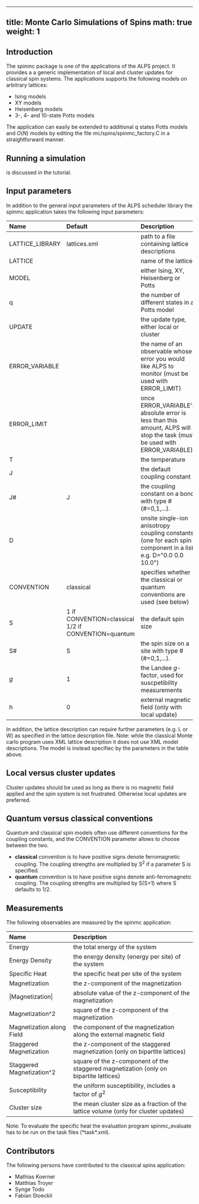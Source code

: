 
---
title: Monte Carlo Simulations of Spins
math: true
weight: 1
---

## Introduction

The spinmc package is one of the applications of the ALPS project. It provides a a generic implementation of local and cluster updates for classical spin systems.
The applications supports the following models on arbitrary lattices:

- Ising models
- XY models
- Heisenberg models
- 3-, 4- and 10-state Potts models

The application can easily be extended to additional q states Potts models and $O(N)$ models by editing the file mc/spins/spinmc_factory.C in a straightforward manner.

## Running a simulation

is discussed in the tutorial.

## Input parameters

In addition to the general input parameters of the ALPS scheduler library the spinmc application takes the following input parameters:

| **Name**  | **Default** | **Description** |
| :---- | :----   | :----       |
| LATTICE_LIBRARY | lattices.xml | path to a file containing lattice descriptions |
| LATTICE | | name of the lattice |
| MODEL | | either Ising, XY, Heisenberg or Potts |
| q | | the number of different states in a Potts model |
| UPDATE | | the update type, either local or cluster |
| ERROR_VARIABLE | | the name of an observable whose error you would like ALPS to monitor (must be used with ERROR_LIMIT) |
| ERROR_LIMIT | | once ERROR_VARIABLE's absolute error is less than this amount, ALPS will stop the task (must be used with ERROR_VARIABLE) |
| T | | the temperature |
| J | | the default coupling constant |
| J# | J | the coupling constant on a bond with type # (#=0,1,...). |
| D | | onsite single-ion anisotropy coupling constants (one for each spin component in a list, e.g. D="0.0 0.0 10.0") |
| CONVENTION | classical | specifies whether the classical or quantum conventions are used (see below) |
| S |  1 if CONVENTION=classical  1/2 if CONVENTION=quantum | the default spin size |
| S# | S | the spin size on a site with type # (#=0,1,...). |
| $g$ | 1 | the Landee $g$-factor, used for suscpetibility measurements |
| h | 0 | external magnetic field (only with local update) |

In addition, the lattice description can require further parameters (e.g. L or W) as specified in the lattice description file.
Note: while the classical Monte carlo program uses XML lattice description it does not use XML model descriptions. The model is instead specifiec by the parameters in the table above.

## Local versus cluster updates

Cluster updates should be used as long as there is no magnetic field applied and the spin system is not frustrated. Otherwise local updates are preferred.

## Quantum versus classical conventions

Quantum and classical spin models often use different conventions for the coupling constants, and the CONVENTION parameter allows to choose between the two.
- **classical** convention is to have positive signs denote ferromagnetic coupling. The coupling strengths are multiplied by $S^2$ if a parameter S is specified.
- **quantum** convention is to have positive signs denote anti-ferromagnetic coupling. The coupling strengths are multiplied by S(S+1) where S defaults to 1/2. 

## Measurements

The following observables are measured by the spinmc application:

| **Name**  | **Description** |
| :---- | :---------- |
| Energy | the total energy of the system |
| Energy Density | the energy density (energy per site) of the system |
| Specific Heat | the specific heat per site of the system |
| Magnetization | the z-component of the magnetization |
| \|Magnetization\| | absolute value of the z-component of the magnetization |
| Magnetization^2 | square of the z-component of the magnetization |
| Magnetization along Field | the component of the magnetization along the external magnetic field |
| Staggered Magnetization | the z-component of the staggered magnetization (only on bipartite lattices) |
| Staggered Magnetization^2 | square of the z-component of the staggered magnetization (only on bipartite lattices) |
| Susceptibility | the uniform susceptibility, includes a factor of $g^2$ |
| Cluster size | the mean cluster size as a fraction of the lattice volume (only for cluster updates) |

Note: To evaluate the specific heat the evaluation program spinmc_evaluate has to be run on the task files (\*task\*.xml).

## Contributors

The following persons have contributed to the classical spins application:

- Mathias Koerner
- Matthias Troyer 
- Synge Todo 
- Fabian Stoeckli 



